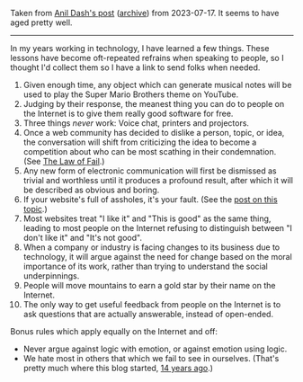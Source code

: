 Taken from [Anil Dash's post](http://dashes.com/2013/07/17/rules_of_internet/) ([archive](https://web.archive.org/web/20130721030627/http://dashes.com/anil/2013/07/rules-of-internet.html))  from 2023-07-17.  It seems to have aged pretty well.

---

In my years working in technology, I have learned a few things. These lessons have become oft-repeated refrains when speaking to people, so I thought I'd collect them so I have a link to send folks when needed.

1. Given enough time, any object which can generate musical notes will be used to play the Super Mario Brothers theme on YouTube.
2. Judging by their response, the meanest thing you can do to people on the Internet is to give them really good software for free.
3. Three things *never* work: Voice chat, printers and projectors.
4. Once a web community has decided to dislike a person, topic, or idea, the conversation will shift from criticizing the idea to become a competition about who can be most scathing in their condemnation. (See [The Law of Fail](https://web.archive.org/web/20130721030627/http://dashes.com/anil/2009/06/the-end-of-fail.html).)
5. Any new form of electronic communication will first be dismissed as trivial and worthless until it produces a profound result, after which it will be described as obvious and boring.
6. If your website's full of assholes, it's your fault. (See the [post on this topic](https://web.archive.org/web/20130721030627/http://dashes.com/anil/2011/07/if-your-websites-full-of-assholes-its-your-fault.html).)
7. Most websites treat "I like it" and "This is good" as the same thing, leading to most people on the Internet refusing to distinguish between "I don't like it" and "It's not good".
8. When a company or industry is facing changes to its business due to technology, it will argue against the need for change based on the moral importance of its work, rather than trying to understand the social underpinnings.
9. People will move mountains to earn a gold star by their name on the Internet.
10. The only way to get useful feedback from people on the Internet is to ask questions that are actually answerable, instead of open-ended.

Bonus rules which apply equally on the Internet and off:

- Never argue against logic with emotion, or against emotion using logic.
- We hate most in others that which we fail to see in ourselves. (That's pretty much where this blog started, [14 years ago](https://web.archive.org/web/20130721030627/http://dashes.com/anil/1999/07/a-minor-revelat.html).)